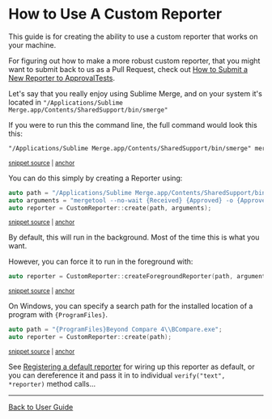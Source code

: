 <!--
GENERATED FILE - DO NOT EDIT
This file was generated by [MarkdownSnippets](https://github.com/SimonCropp/MarkdownSnippets).
Source File: /doc/how_tos/mdsource/UseACustomReporter.source.md
To change this file edit the source file and then execute ./run_markdown_templates.sh.
-->

<a id="top"></a>

# How to Use A Custom Reporter



This guide is for creating the ability to use a custom reporter that works on your machine.

For figuring out how to make a more robust custom reporter, that you might want to submit back to us as a Pull Request, check out [How to Submit a New Reporter to ApprovalTests](/doc/how_tos/SubmitANewReporterToApprovalTests.md#top).

Let's say that you really enjoy using Sublime Merge, and on your system it's located in `"/Applications/Sublime Merge.app/Contents/SharedSupport/bin/smerge"`

If you were to run this the command line, the full command would look this this:

<!-- snippet: CustomReporterTests.Creating_Custom_Reporters.approved.txt -->
<a id='snippet-CustomReporterTests.Creating_Custom_Reporters.approved.txt'/></a>
```txt
"/Applications/Sublime Merge.app/Contents/SharedSupport/bin/smerge" mergetool --no-wait "test.received.txt" "test.approved.txt" -o "test.approved.txt" &
```
<sup><a href='/tests/DocTest_Tests/reporters/approval_tests/CustomReporterTests.Creating_Custom_Reporters.approved.txt#L1-L1' title='File snippet `CustomReporterTests.Creating_Custom_Reporters.approved.txt` was extracted from'>snippet source</a> | <a href='#snippet-CustomReporterTests.Creating_Custom_Reporters.approved.txt' title='Navigate to start of snippet `CustomReporterTests.Creating_Custom_Reporters.approved.txt`'>anchor</a></sup>
<!-- endsnippet -->

You can do this simply by creating a Reporter using:

<!-- snippet: use_custom_reporter -->
<a id='snippet-use_custom_reporter'/></a>
```cpp
auto path = "/Applications/Sublime Merge.app/Contents/SharedSupport/bin/smerge";
auto arguments = "mergetool --no-wait {Received} {Approved} -o {Approved}";
auto reporter = CustomReporter::create(path, arguments);
```
<sup><a href='/tests/DocTest_Tests/reporters/CustomReporterTests.cpp#L10-L14' title='File snippet `use_custom_reporter` was extracted from'>snippet source</a> | <a href='#snippet-use_custom_reporter' title='Navigate to start of snippet `use_custom_reporter`'>anchor</a></sup>
<!-- endsnippet -->

By default, this will run in the background. Most of the time this is what you want.

However, you can force it to run in the foreground with:

<!-- snippet: use_custom_foreground_reporter -->
<a id='snippet-use_custom_foreground_reporter'/></a>
```cpp
auto reporter = CustomReporter::createForegroundReporter(path, arguments);
```
<sup><a href='/tests/DocTest_Tests/reporters/CustomReporterTests.cpp#L40-L42' title='File snippet `use_custom_foreground_reporter` was extracted from'>snippet source</a> | <a href='#snippet-use_custom_foreground_reporter' title='Navigate to start of snippet `use_custom_foreground_reporter`'>anchor</a></sup>
<!-- endsnippet -->

On Windows, you can specify a search path for the installed location of a program with `{ProgramFiles}`.

<!-- snippet: use_custom_windows_reporter -->
<a id='snippet-use_custom_windows_reporter'/></a>
```cpp
auto path = "{ProgramFiles}Beyond Compare 4\\BCompare.exe";
auto reporter = CustomReporter::create(path);
```
<sup><a href='/tests/DocTest_Tests/reporters/CustomReporterTests.cpp#L23-L26' title='File snippet `use_custom_windows_reporter` was extracted from'>snippet source</a> | <a href='#snippet-use_custom_windows_reporter' title='Navigate to start of snippet `use_custom_windows_reporter`'>anchor</a></sup>
<!-- endsnippet -->

See [Registering a default reporter](/doc/Reporters.md#registering-a-default-reporter) for wiring up this reporter as default, or you can dereference it and pass it in to individual `verify("text", *reporter)` method calls...

---

[Back to User Guide](/doc/README.md#top)
